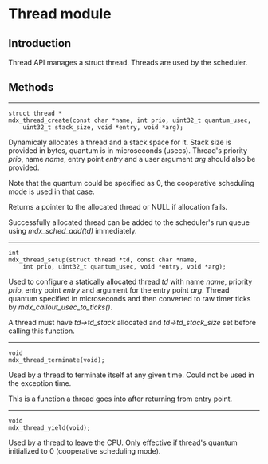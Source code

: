 # Thread module

## Introduction

Thread API manages a struct thread. Threads are used by the scheduler.

## Methods

* * *
    struct thread *
    mdx_thread_create(const char *name, int prio, uint32_t quantum_usec,
        uint32_t stack_size, void *entry, void *arg);

Dynamicaly allocates a thread and a stack space for it. Stack size is provided in bytes, quantum is in microseconds (usecs). Thread's priority *prio*, name *name*, entry point *entry* and a user argument *arg* should also be provided.

Note that the quantum could be specified as 0, the cooperative scheduling mode is used in that case.

Returns a pointer to the allocated thread or NULL if allocation fails.

Successfully allocated thread can be added to the scheduler's run queue using *mdx_sched_add(td)* immediately.

* * *
    int
    mdx_thread_setup(struct thread *td, const char *name,
        int prio, uint32_t quantum_usec, void *entry, void *arg);

Used to configure a statically allocated thread *td* with name *name*, priority *prio*, entry point *entry* and argument for the entry point *arg*. Thread quantum specified in microseconds and then converted to raw timer ticks by *mdx_callout_usec_to_ticks()*.

A thread must have *td->td_stack* allocated and *td->td_stack_size* set before calling this function.

* * *
    void
    mdx_thread_terminate(void);

Used by a thread to terminate itself at any given time. Could not be used in the exception time.

This is a function a thread goes into after returning from entry point.

* * *
    void
    mdx_thread_yield(void);

Used by a thread to leave the CPU. Only effective if thread's quantum initialized to 0 (cooperative scheduling mode).
